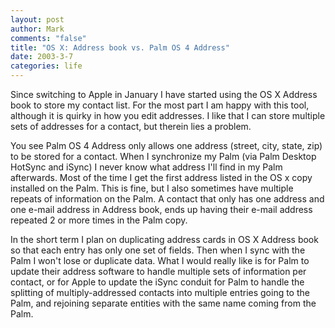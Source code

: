 ```yaml
--- 
layout: post
author: Mark
comments: "false"
title: "OS X: Address book vs. Palm OS 4 Address"
date: 2003-3-7
categories: life
---
```

Since switching to Apple in January I have started using the OS X Address book to store my contact list. For the most part I am happy with this tool, although it is quirky in how you edit addresses. I like that I can store multiple sets of addresses for a contact, but therein lies a problem.

You see Palm OS 4 Address only allows one address (street, city, state, zip) to be stored for a contact. When I synchronize my Palm (via Palm Desktop HotSync and iSync) I never know what address I'll find in my Palm afterwards. Most of the time I get the first address listed in the OS x copy installed on the Palm. This is fine, but I also sometimes have multiple repeats of information on the Palm. A contact that only has one address and one e-mail address in Address book, ends up having their e-mail address repeated 2 or more times in the Palm copy.

In the short term I plan on duplicating address cards in OS X Address book so that each entry has only one set of fields. Then when I sync with the Palm I won't lose or duplicate data. What I would really like is for Palm to update their address software to handle multiple sets of information per contact, or for Apple to update the iSync conduit for Palm to handle the splitting of multiply-addressed contacts into multiple entries going to the Palm, and rejoining separate entities with the same name coming from the Palm.
